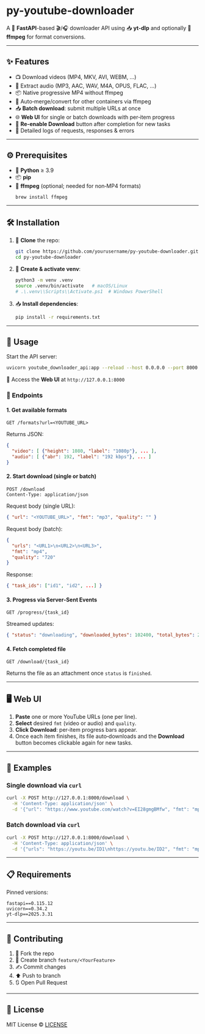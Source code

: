 # py-youtube-downloader

A 🚀 **FastAPI**-based 🎬/🎧 downloader API using 📥 **yt-dlp** and optionally 🔧 **ffmpeg** for format conversions.

---

## ✨ Features

- 📺 Download videos (MP4, MKV, AVI, WEBM, …)
- 🎵 Extract audio (MP3, AAC, WAV, M4A, OPUS, FLAC, …)
- 📦 Native progressive MP4 without ffmpeg
- 🔄 Auto‑merge/convert for other containers via ffmpeg
- 📥 **Batch download**: submit multiple URLs at once
- 🌐 **Web UI** for single or batch downloads with per‑item progress
- 🔄 **Re‑enable Download** button after completion for new tasks
- 📝 Detailed logs of requests, responses & errors

---

## ⚙️ Prerequisites

- 🐍 **Python** ≥ 3.9
- 📦 **pip**
- 🔧 **ffmpeg** (optional; needed for non‑MP4 formats)
  ```bash
  brew install ffmpeg
  ```

---

## 🛠 Installation

1. 📁 **Clone** the repo:
   ```bash
   git clone https://github.com/yourusername/py-youtube-downloader.git
   cd py-youtube-downloader
   ```

2. 🐣 **Create & activate venv**:
   ```bash
   python3 -m venv .venv
   source .venv/bin/activate   # macOS/Linux
   # .\.venv\\Scripts\\Activate.ps1  # Windows PowerShell
   ```

3. 📥 **Install dependencies**:
   ```bash
   pip install -r requirements.txt
   ```

---

## 🚀 Usage

Start the API server:
```bash
uvicorn youtube_downloader_api:app --reload --host 0.0.0.0 --port 8000
```
🔗 Access the **Web UI** at `http://127.0.0.1:8000`

### 📡 Endpoints

#### 1. Get available formats

```
GET /formats?url=<YOUTUBE_URL>
```

Returns JSON:
```json
{
  "video": [ {"height": 1080, "label": "1080p"}, ... ],
  "audio": [ {"abr": 192, "label": "192 kbps"}, ... ]
}
```

#### 2. Start download (single or batch)

```
POST /download
Content-Type: application/json
```

Request body (single URL):
```json
{ "url": "<YOUTUBE_URL>", "fmt": "mp3", "quality": "" }
```

Request body (batch):
```json
{
  "urls": "<URL1>\n<URL2>\n<URL3>",
  "fmt": "mp4",
  "quality": "720"
}
```

Response:
```json
{ "task_ids": ["id1", "id2", ...] }
```

#### 3. Progress via Server‑Sent Events

```
GET /progress/{task_id}
```

Streamed updates:
```json
{ "status": "downloading", "downloaded_bytes": 102400, "total_bytes": 204800, "file_path": null }
```

#### 4. Fetch completed file

```
GET /download/{task_id}
```

Returns the file as an attachment once `status` is `finished`.

---

## 🖥️ Web UI

1. **Paste** one or more YouTube URLs (one per line).
2. **Select** desired `fmt` (video or audio) and `quality`.
3. **Click** **Download**: per‑item progress bars appear.
4. Once each item finishes, its file auto‑downloads and the **Download** button becomes clickable again for new tasks.

---

## 📝 Examples

### Single download via `curl`
```bash
curl -X POST http://127.0.0.1:8000/download \
  -H 'Content-Type: application/json' \
  -d '{"url": "https://www.youtube.com/watch?v=EI28gmgBMfw", "fmt": "mp3"}'
```

### Batch download via `curl`
```bash
curl -X POST http://127.0.0.1:8000/download \
  -H 'Content-Type: application/json' \
  -d '{"urls": "https://youtu.be/ID1\nhttps://youtu.be/ID2", "fmt": "mp4", "quality": "720"}'
```

---

## 📋 Requirements

Pinned versions:
```
fastapi==0.115.12
uvicorn==0.34.2
yt-dlp==2025.3.31
```

---

## 🤝 Contributing

1. 🍴 Fork the repo
2. 🌿 Create branch `feature/<YourFeature>`
3. ✍️ Commit changes
4. ⬆️ Push to branch
5. 🔃 Open Pull Request

---

## 📝 License

MIT License ©️ [LICENSE](LICENSE)

